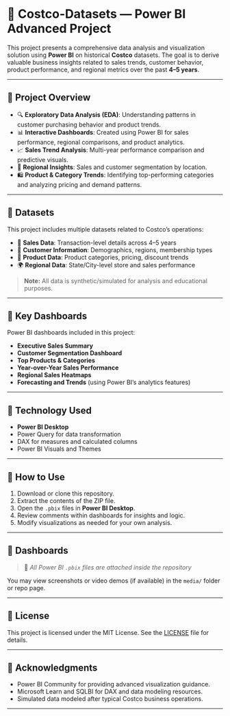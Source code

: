 # 🛒 Costco-Datasets — Power BI Advanced Project

This project presents a comprehensive data analysis and visualization solution using **Power BI** on historical **Costco** datasets. The goal is to derive valuable business insights related to sales trends, customer behavior, product performance, and regional metrics over the past **4–5 years**.

---

## 📂 Project Overview

- 🔍 **Exploratory Data Analysis (EDA)**: Understanding patterns in customer purchasing behavior and product trends.
- 📊 **Interactive Dashboards**: Created using Power BI for sales performance, regional comparisons, and product analytics.
- 📈 **Sales Trend Analysis**: Multi-year performance comparison and predictive visuals.
- 📍 **Regional Insights**: Sales and customer segmentation by location.
- 🛍️ **Product & Category Trends**: Identifying top-performing categories and analyzing pricing and demand patterns.

---

## 💾 Datasets

This project includes multiple datasets related to Costco’s operations:

- 🧾 **Sales Data**: Transaction-level details across 4–5 years
- 👤 **Customer Information**: Demographics, regions, membership types
- 🏬 **Product Data**: Product categories, pricing, discount trends
- 🌍 **Regional Data**: State/City-level store and sales performance

> **Note:** All data is synthetic/simulated for analysis and educational purposes.

---

## 📌 Key Dashboards

Power BI dashboards included in this project:

- **Executive Sales Summary**
- **Customer Segmentation Dashboard**
- **Top Products & Categories**
- **Year-over-Year Sales Performance**
- **Regional Sales Heatmaps**
- **Forecasting and Trends** (using Power BI’s analytics features)

---

## 🧰 Technology Used

- **Power BI Desktop**
- Power Query for data transformation
- DAX for measures and calculated columns
- Power BI Visuals and Themes

---

## 🚀 How to Use

1. Download or clone this repository.
2. Extract the contents of the ZIP file.
3. Open the `.pbix` files in **Power BI Desktop**.
4. Review comments within dashboards for insights and logic.
5. Modify visualizations as needed for your own analysis.

---

## 📸 Dashboards

> 📁 *All Power BI `.pbix` files are attached inside the repository*

You may view screenshots or video demos (if available) in the `media/` folder or repo page.

---

## 📝 License

This project is licensed under the MIT License. See the [LICENSE](./LICENSE) file for details.

---

## 🙌 Acknowledgments

- Power BI Community for providing advanced visualization guidance.
- Microsoft Learn and SQLBI for DAX and data modeling resources.
- Simulated data modeled after typical Costco business operations.

---


